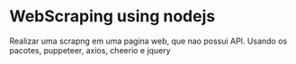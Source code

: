 
# WebScraping using nodejs 

Realizar uma scrapng em uma pagina web, que nao possui API.
Usando os pacotes, puppeteer, axios, cheerio e jquery

